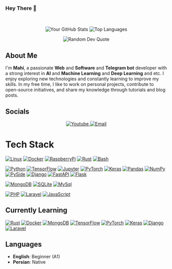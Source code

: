 ### Hey There 👋

<br>
<p align="center">
  <img alt="Your GitHub Stats" src="https://github-readme-stats.vercel.app/api?username=hctilg&theme=tokyonight&layout=compact&area=true&show_icons=true&hide_border=true&border_radius=15&count_private=true"/>
  <img alt="Top Languages" src="https://github-readme-stats.vercel.app/api/top-langs/?username=hctilg&langs_count=20&exclude_repo=web-shell,pinterest-crawler&hide=Make,css,html&theme=tokyonight&layout=compact&area=true&hide_border=true&border_radius=15&count_private=true"/>
</p>
<p align="center">
    <img alt="Random Dev Quote" src="https://quotes-github-readme.vercel.app/api?type=horizontal&theme=tokyonight&layout=compact&area=true&hide_border=true&border_radius=15"/>
</p>

## About Me

I'm **Mahi**, a passionate **Web** and **Software** and **Telegram bot** developer with a strong interest in **AI** and **Machine Learning** and **Deep Learning** and etc. I enjoy exploring new technologies and constantly learning to improve my skills. In my free time, I like to work on personal projects, contribute to open-source initiatives, and share my knowledge through tutorials and blog posts.

## Socials

<p align="center">
  <a href="https://youtube.com/@mahitonam">
    <img alt="Youtube" src="https://img.shields.io/badge/YouTube-ff0000.svg?logo=youtube&logoColor=white"/>
  </a>
  <a href="mailto:hctilg@duck.com">
    <img alt="Email" src="https://img.shields.io/badge/Email-c14438.svg?logo=gmail&logoColor=white"/>
  </a>
</p>

# Tech Stack

[![Linux](https://img.shields.io/badge/-Linux-fcc624?style=flat&logo=linux&logoColor=222222)](https://linux.org/)
[![Docker](https://img.shields.io/badge/Docker-0b9ffd?style=flat&logo=docker&logoColor=white)](https://docker.com/)
[![RaspberryPi](https://img.shields.io/badge/Raspberry%20Pi-cd2355.svg?style=flat&logo=raspberrypi&logoColor=white)](https://raspberrypi.com/)
[![Rust](https://img.shields.io/badge/Rust-e43717.svg?style=flat&logo=rust&logoColor=white)](https://rust-lang.org/)
[![Bash](https://img.shields.io/badge/Bash-373737?style=flat&logo=gnubash&logoColor=white)](https://www.gnu.org/software/bash/)

[![Python](https://img.shields.io/badge/Python-3776ab?style=flat&logo=python&logoColor=white)](https://python.org/)
[![TensorFlow](https://img.shields.io/badge/TensorFlow-ff6f00?style=flat&logo=tensorflow&logoColor=white)](https://tensorflow.org/)
[![Jupyter](https://img.shields.io/badge/Jupyter-f37626?style=flat&logo=jupyter&logoColor=white)](https://jupyter.org/)
[![PyTorch](https://img.shields.io/badge/PyTorch-ee4c2c?style=flat&logo=pytorch&logoColor=white)](https://pytorch.org/)
[![Keras](https://img.shields.io/badge/Keras-d00000?style=flat&logo=keras&logoColor=white)](https://keras.io/)
[![Pandas](https://img.shields.io/badge/Pandas-0d6efd?style=flat&logo=pandas&logoColor=white)](https://pandas.pydata.org/)
[![NumPy](https://img.shields.io/badge/NumPy-013243?style=flat&logo=numpy&logoColor=white)](https://numpy.org/)
[![PySide](https://img.shields.io/badge/PySide-41cd52?style=flat&logo=qt&logoColor=white)](https://wiki.qt.io/Qt_for_Python)
[![Django](https://img.shields.io/badge/Django-092e20?style=flat&logo=django&logoColor=white)](https://djangoproject.com/)
[![FastAPI](https://img.shields.io/badge/FastAPI-009688?style=flat&logo=fastapi&logoColor=white)](https://fastapi.tiangolo.com/)
[![Flask](https://img.shields.io/badge/Flask-white?style=flat&logo=flask&logoColor=black)](https://flask.palletsprojects.com/)

[![MongoDB](https://img.shields.io/badge/MongoDB-47a248?style=flat&logo=mongodb&logoColor=white)](https://mongodb.com/)
[![SQLite](https://img.shields.io/badge/SQLite-003b57?style=flat&logo=sqlite&logoColor=white)](https://sqlite.org/)
[![MySql](https://img.shields.io/badge/MySQL-4479a1?style=flat&logo=mysql&logoColor=white)](https://mysql.com/)

[![PHP](https://img.shields.io/badge/PHP-777bb4?style=flat&logo=php&logoColor=white)](https://php.net)
[![Laravel](https://img.shields.io/badge/Laravel-ff2d20?style=flat&logo=laravel&logoColor=white)](https://laravel.com/)
[![JavaScript](https://img.shields.io/badge/JavaScript-f7df1e?style=flat&logo=javascript&logoColor=eeeeee)](https://en.wikipedia.org/wiki/JavaScript)

## Currently Learning

[![Rust](https://img.shields.io/badge/Rust-e43717.svg?style=flat&logo=rust&logoColor=white)](https://rust-lang.org/)
[![Docker](https://img.shields.io/badge/Docker-0b9ffd?style=flat&logo=docker&logoColor=white)](https://docker.com/)
[![MongoDB](https://img.shields.io/badge/MongoDB-47a248?style=flat&logo=mongodb&logoColor=white)](https://mongodb.com/)
[![TensorFlow](https://img.shields.io/badge/TensorFlow-ff6f00?style=flat&logo=tensorflow&logoColor=white)](https://tensorflow.org/)
[![PyTorch](https://img.shields.io/badge/PyTorch-ee4c2c?style=flat&logo=pytorch&logoColor=white)](https://pytorch.org/)
[![Keras](https://img.shields.io/badge/Keras-d00000?style=flat&logo=keras&logoColor=white)](https://keras.io/)
[![Django](https://img.shields.io/badge/Django-092e20?style=flat&logo=django&logoColor=white)](https://djangoproject.com/)
[![Laravel](https://img.shields.io/badge/Laravel-ff2d20?style=flat&logo=laravel&logoColor=white)](https://laravel.com/)

## Languages

- **English**: Beginner (A1)
- **Persian**: Native
